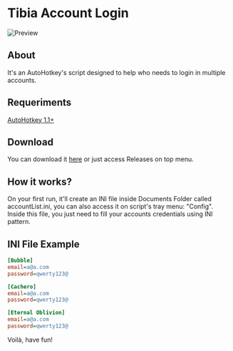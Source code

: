 # Tibia Account Login

![Preview](https://i.imgur.com/PL323lZ.png)

## About
It's an AutoHotkey's script designed to help who needs to login in multiple accounts.

## Requeriments
[AutoHotkey 1.1+](https://www.autohotkey.com/download/)

## Download
You can download it [here](https://github.com/Wedz0ff/tibia-auto-login/releases) or just access Releases on top menu.

## How it works?
On your first run, it'll create an INI file inside Documents Folder called accountList.ini, you can also access it on script's tray menu: "Config". Inside this file, you just need to fill your accounts credentials using INI pattern.

## INI File Example
```ini
[Bubble]
email=a@a.com
password=qwerty123@

[Cachero]
email=a@a.com
password=qwerty123@

[Eternal Oblivion]
email=a@a.com
password=qwerty123@
```

Voilà, have fun!
